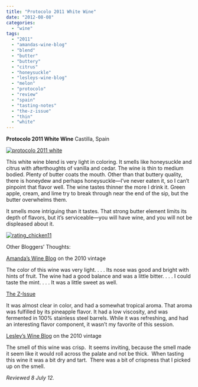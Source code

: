 ```yaml
---
title: "Protocolo 2011 White Wine"
date: "2012-08-08"
categories:
  - "wine"
tags:
  - "2011"
  - "amandas-wine-blog"
  - "blend"
  - "butter"
  - "buttery"
  - "citrus"
  - "honeysuckle"
  - "lesleys-wine-blog"
  - "melon"
  - "protocolo"
  - "review"
  - "spain"
  - "tasting-notes"
  - "the-z-issue"
  - "thin"
  - "white"
---
```


**Protocolo 2011 White Wine** Castilla, Spain

[![](http://s3.amazonaws.com/thegourmez-wpmedia/2012/08/protocolo-2011-white.jpg "protocolo 2011 white")](http://s3.amazonaws.com/thegourmez-wpmedia/2012/08/protocolo-2011-white.jpg)

This white wine blend is very light in coloring. It smells like honeysuckle and citrus with afterthoughts of vanilla and cedar. The wine is thin to medium bodied. Plenty of butter coats the mouth. Other than that buttery quality, there is honeydew and perhaps honeysuckle—I’ve never eaten it, so I can’t pinpoint that flavor well. The wine tastes thinner the more I drink it. Green apple, cream, and lime try to break through near the end of the sip, but the butter overwhelms them.

It smells more intriguing than it tastes. That strong butter element limits its depth of flavors, but it’s serviceable—you will have wine, and you will not be displeased about it.

[![](http://s3.amazonaws.com/thegourmez-wpmedia/2009/02/rating_chicken11.gif "rating_chicken11")](http://s3.amazonaws.com/thegourmez-wpmedia/2009/02/rating_chicken11.gif)

Other Bloggers’ Thoughts:

[Amanda’s Wine Blog](http://anv1989-wine.blogspot.com/2012/02/tasting-protocolo-2010-white-blend.html) on the 2010 vintage

The color of this wine was very light. . . . Its nose was good and bright with hints of fruit. The wine had a good balance and was a little bitter. . . . I could taste the mint. . . . It was a little sweet as well.

[The Z-Issue](http://z-issue.com/wp/wine-tasting-review-09-june-2012/)

It was almost clear in color, and had a somewhat tropical aroma. That aroma was fulfilled by its pineapple flavor. It had a low viscosity, and was fermented in 100% stainless steel barrels. While it was refreshing, and had an interesting flavor component, it wasn’t my favorite of this session.

[Lesley’s Wine Blog](http://lesleyd3-wine.blogspot.com/2012/02/vintage-cellar-wine-tasting-223.html) on the 2010 vintage

The smell of this wine was crisp.  It seems inviting, because the smell made it seem like it would roll across the palate and not be thick.  When tasting this wine it was a bit dry and tart.  There was a bit of crispness that I picked up on the smell.

_Reviewed 8 July 12._
